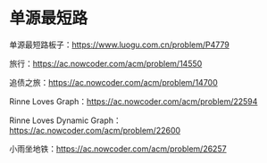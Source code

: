 # 单源最短路

单源最短路板子：https://www.luogu.com.cn/problem/P4779

旅行：https://ac.nowcoder.com/acm/problem/14550

追债之旅：https://ac.nowcoder.com/acm/problem/14700

Rinne Loves Graph：https://ac.nowcoder.com/acm/problem/22594

Rinne Loves Dynamic Graph：https://ac.nowcoder.com/acm/problem/22600

小雨坐地铁：https://ac.nowcoder.com/acm/problem/26257





